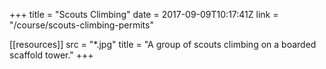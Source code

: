 +++
title = "Scouts Climbing"
date = 2017-09-09T10:17:41Z
link = "/course/scouts-climbing-permits"

[[resources]]
    src = "*.jpg"
    title = "A group of scouts climbing on a boarded scaffold tower."
+++
